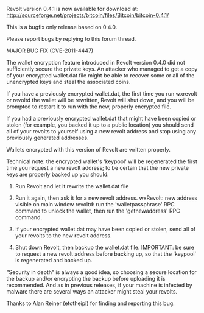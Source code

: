 Revolt version 0.4.1 is now available for download at:
http://sourceforge.net/projects/bitcoin/files/Bitcoin/bitcoin-0.4.1/

This is a bugfix only release based on 0.4.0.

Please report bugs by replying to this forum thread.

MAJOR BUG FIX  (CVE-2011-4447)

The wallet encryption feature introduced in Revolt version 0.4.0 did not sufficiently secure the private keys. An attacker who
managed to get a copy of your encrypted wallet.dat file might be able to recover some or all of the unencrypted keys and steal the
associated coins.

If you have a previously encrypted wallet.dat, the first time you run wxrevolt or revoltd the wallet will be rewritten, Revolt will
shut down, and you will be prompted to restart it to run with the new, properly encrypted file.

If you had a previously encrypted wallet.dat that might have been copied or stolen (for example, you backed it up to a public
location) you should send all of your revolts to yourself using a new revolt address and stop using any previously generated addresses.

Wallets encrypted with this version of Revolt are written properly.

Technical note: the encrypted wallet's 'keypool' will be regenerated the first time you request a new revolt address; to be certain that the
new private keys are properly backed up you should:

1. Run Revolt and let it rewrite the wallet.dat file

2. Run it again, then ask it for a new revolt address.
wxRevolt: new address visible on main window
revoltd: run the 'walletpassphrase' RPC command to unlock the wallet,  then run the 'getnewaddress' RPC command.

3. If your encrypted wallet.dat may have been copied or stolen, send all of your revolts to the new revolt address.

4. Shut down Revolt, then backup the wallet.dat file.
IMPORTANT: be sure to request a new revolt address before backing up, so that the 'keypool' is regenerated and backed up.

"Security in depth" is always a good idea, so choosing a secure location for the backup and/or encrypting the backup before uploading it is recommended. And as in previous releases, if your machine is infected by malware there are several ways an attacker might steal your revolts.

Thanks to Alan Reiner (etotheipi) for finding and reporting this bug.
